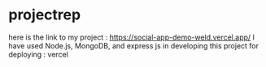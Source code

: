 # projectrep
here is the link to my project : https://social-app-demo-weld.vercel.app/
I have used Node.js, MongoDB, and express js in developing this project 
for deploying : vercel
